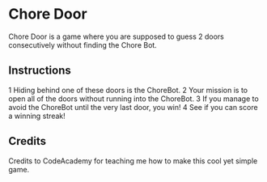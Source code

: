 # Chore Door

Chore Door is a game where you are supposed to guess 2 doors consecutively without finding the Chore Bot.

## Instructions
1	Hiding behind one of these doors is the ChoreBot.
2	Your mission is to open all of the doors without running into the ChoreBot.
3	If you manage to avoid the ChoreBot until the very last door, you win!
4	See if you can score a winning streak!

## Credits
Credits to CodeAcademy for teaching me how to make this cool yet simple game.